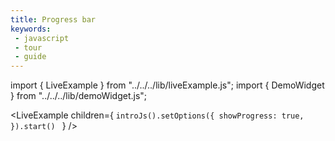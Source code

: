 ```yaml
---
title: Progress bar
keywords:
 - javascript
 - tour
 - guide
---
```


import { LiveExample } from "../../../lib/liveExample.js";
import { DemoWidget } from "../../../lib/demoWidget.js";


<LiveExample children={
`introJs().setOptions({
  showProgress: true,
}).start()
`
} />

<br/>

<DemoWidget></DemoWidget>